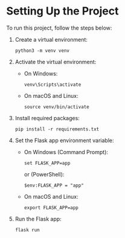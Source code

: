 # Setting Up the Project

To run this project, follow the steps below:

1. Create a virtual environment:
   ```
   python3 -m venv venv
   ```

2. Activate the virtual environment:
   - On Windows:
     ```
     venv\Scripts\activate
     ```
   - On macOS and Linux:
     ```
     source venv/bin/activate
     ```

3. Install required packages:
   ```
   pip install -r requirements.txt
   ```

4. Set the Flask app environment variable:
   - On Windows (Command Prompt):
     ```
     set FLASK_APP=app
     ```
     or (PowerShell):
     ```
     $env:FLASK_APP = "app"
     ```
   - On macOS and Linux:
     ```
     export FLASK_APP=app
     ```
     
5. Run the Flask app:
    ```
    flask run
   ```

